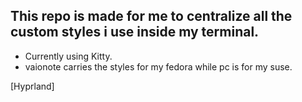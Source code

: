 ## This repo is made for me to centralize all the custom styles i use inside my terminal. 

- Currently using Kitty.
- vaionote carries the styles for my fedora while pc is for my suse.


[Hyprland]
